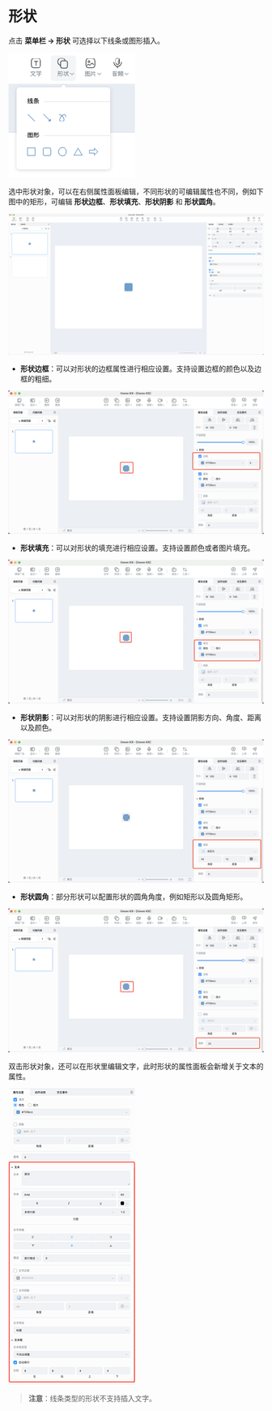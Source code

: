 # 形状

点击 **菜单栏 -> 形状** 可选择以下线条或图形插入。

![插入形状](img/shape.png)

选中形状对象，可以在右侧属性面板编辑，不同形状的可编辑属性也不同，例如下图中的矩形，可编辑 **形状边框**、**形状填充**、**形状阴影** 和 **形状圆角**。

![插入形状](img/shape_info.png)

- **形状边框**：可以对形状的边框属性进行相应设置。支持设置边框的颜色以及边框的粗细。

![形状边框](img/shapeframe.png)

- **形状填充**：可以对形状的填充进行相应设置。支持设置颜色或者图片填充。

![形状填充](img/shapefill.png)

- **形状阴影**：可以对形状的阴影进行相应设置。支持设置阴影方向、角度、距离以及颜色。

![形状阴影](img/shapeshadow.png)

- **形状圆角**：部分形状可以配置形状的圆角角度，例如矩形以及圆角矩形。

![形状圆角](img/shapecircle.png)

双击形状对象，还可以在形状里编辑文字，此时形状的属性面板会新增关于文本的属性。

![双击形状](img/editshape.png)

 > **注意**：线条类型的形状不支持插入文字。
